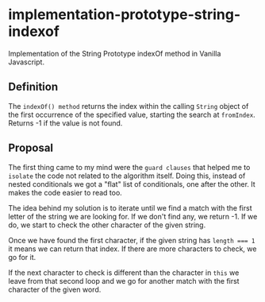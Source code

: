 # implementation-prototype-string-indexof
Implementation of the String Prototype indexOf method in Vanilla Javascript.

## Definition
The `indexOf() method` returns the index within the calling `String` object of the first occurrence of the specified value, starting the search at `fromIndex`. Returns -1 if the value is not found.

## Proposal
The first thing came to my mind were the `guard clauses` that helped me to `isolate` the code not related to the algorithm itself.
Doing this, instead of nested conditionals we got a "flat" list of conditionals, one after the other. It makes the code easier to read too.
        
The idea behind my solution is to iterate until we find a match with the first letter of the string we are looking for.
If we don't find any, we return -1. If we do, we start to check the other character of the given string.

Once we have found the first character, if the given string has `length === 1` it means we can return that index. If there are more characters to check, we go for it.

If the next character to check is different than the character in `this` we leave from that second loop and we go for another match with the first character of the given word.


